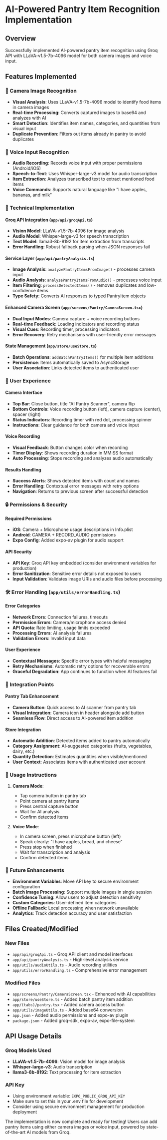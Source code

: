 # AI-Powered Pantry Item Recognition Implementation

## Overview
Successfully implemented AI-powered pantry item recognition using Groq API with LLaVA-v1.5-7b-4096 model for both camera images and voice input.

## Features Implemented

### 🎥 Camera Image Recognition
- **Visual Analysis**: Uses LLaVA-v1.5-7b-4096 model to identify food items in camera images
- **Real-time Processing**: Converts captured images to base64 and analyzes with AI
- **Smart Detection**: Identifies item names, categories, and quantities from visual input
- **Duplicate Prevention**: Filters out items already in pantry to avoid duplicates

### 🎤 Voice Input Recognition  
- **Audio Recording**: Records voice input with proper permissions (Android/iOS)
- **Speech-to-Text**: Uses Whisper-large-v3 model for audio transcription
- **Item Extraction**: Analyzes transcribed text to extract mentioned food items
- **Voice Commands**: Supports natural language like "I have apples, bananas, and milk"

### 🔧 Technical Implementation

#### Groq API Integration (`app/api/groqApi.ts`)
- **Vision Model**: LLaVA-v1.5-7b-4096 for image analysis
- **Audio Model**: Whisper-large-v3 for speech transcription  
- **Text Model**: llama3-8b-8192 for item extraction from transcripts
- **Error Handling**: Robust fallback parsing when JSON responses fail

#### Service Layer (`app/api/pantryAnalysis.ts`)
- **Image Analysis**: `analyzePantryItemsFromImage()` - processes camera input
- **Audio Analysis**: `analyzePantryItemsFromAudio()` - processes voice input
- **Item Filtering**: `processDetectedItems()` - removes duplicates and low-confidence items
- **Type Safety**: Converts AI responses to typed PantryItem objects

#### Enhanced Camera Screen (`app/screens/Pantry/CameraScreen.tsx`)
- **Dual Input Modes**: Camera capture + voice recording buttons
- **Real-time Feedback**: Loading indicators and recording status
- **Visual Cues**: Recording timer, processing indicators
- **Error Recovery**: Retry mechanisms with user-friendly error messages

#### State Management (`app/store/useStore.ts`)
- **Batch Operations**: `addBatchPantryItems()` for multiple item additions
- **Persistence**: Items automatically saved to AsyncStorage
- **User Association**: Links detected items to authenticated user

### 🎨 User Experience

#### Camera Interface
- **Top Bar**: Close button, title "AI Pantry Scanner", camera flip
- **Bottom Controls**: Voice recording button (left), camera capture (center), spacer (right)
- **Status Indicators**: Recording timer with red dot, processing spinner
- **Instructions**: Clear guidance for both camera and voice input

#### Voice Recording
- **Visual Feedback**: Button changes color when recording
- **Timer Display**: Shows recording duration in MM:SS format
- **Auto Processing**: Stops recording and analyzes audio automatically

#### Results Handling
- **Success Alerts**: Shows detected items with count and names
- **Error Handling**: Contextual error messages with retry options
- **Navigation**: Returns to previous screen after successful detection

### 🔒 Permissions & Security

#### Required Permissions
- **iOS**: Camera + Microphone usage descriptions in Info.plist
- **Android**: CAMERA + RECORD_AUDIO permissions
- **Expo Config**: Added expo-av plugin for audio support

#### API Security
- **API Key**: Groq API key embedded (consider environment variables for production)
- **Error Sanitization**: Sensitive error details not exposed to users
- **Input Validation**: Validates image URIs and audio files before processing

### 🛠️ Error Handling (`app/utils/errorHandling.ts`)

#### Error Categories
- **Network Errors**: Connection failures, timeouts
- **Permission Errors**: Camera/microphone access denied
- **API Quota**: Rate limiting, usage limits exceeded
- **Processing Errors**: AI analysis failures
- **Validation Errors**: Invalid input data

#### User Experience
- **Contextual Messages**: Specific error types with helpful messaging
- **Retry Mechanisms**: Automatic retry options for recoverable errors
- **Graceful Degradation**: App continues to function when AI features fail

### 📱 Integration Points

#### Pantry Tab Enhancement
- **Camera Button**: Quick access to AI scanner from pantry tab
- **Visual Integration**: Camera icon in header alongside add button
- **Seamless Flow**: Direct access to AI-powered item addition

#### Store Integration
- **Automatic Addition**: Detected items added to pantry automatically
- **Category Assignment**: AI-suggested categories (fruits, vegetables, dairy, etc.)
- **Quantity Detection**: Estimates quantities when visible/mentioned
- **User Context**: Associates items with authenticated user account

### 🚀 Usage Instructions

1. **Camera Mode**: 
   - Tap camera button in pantry tab
   - Point camera at pantry items
   - Press central capture button
   - Wait for AI analysis
   - Confirm detected items

2. **Voice Mode**:
   - In camera screen, press microphone button (left)
   - Speak clearly: "I have apples, bread, and cheese"
   - Press stop when finished
   - Wait for transcription and analysis
   - Confirm detected items

### 🔮 Future Enhancements

- **Environment Variables**: Move API key to secure environment configuration
- **Batch Image Processing**: Support multiple images in single session
- **Confidence Tuning**: Allow users to adjust detection sensitivity
- **Custom Categories**: User-defined item categories
- **Offline Fallback**: Local processing when network unavailable
- **Analytics**: Track detection accuracy and user satisfaction

## Files Created/Modified

### New Files
- `app/api/groqApi.ts` - Groq API client and model interfaces
- `app/api/pantryAnalysis.ts` - High-level analysis service
- `app/utils/audioUtils.ts` - Audio recording utilities
- `app/utils/errorHandling.ts` - Comprehensive error management

### Modified Files
- `app/screens/Pantry/CameraScreen.tsx` - Enhanced with AI capabilities
- `app/store/useStore.ts` - Added batch pantry item addition
- `app/(tabs)/pantry.tsx` - Added camera access button
- `app/utils/imageUtils.ts` - Added base64 conversion
- `app.json` - Added audio permissions and expo-av plugin
- `package.json` - Added groq-sdk, expo-av, expo-file-system

## API Usage Details

### Groq Models Used
- **LLaVA-v1.5-7b-4096**: Vision model for image analysis
- **Whisper-large-v3**: Audio transcription 
- **llama3-8b-8192**: Text processing for item extraction

### API Key
- Using environment variable: `EXPO_PUBLIC_GROQ_API_KEY`
- Make sure to set this in your .env file for development
- Consider using secure environment management for production deployment

The implementation is now complete and ready for testing! Users can add pantry items using either camera images or voice input, powered by state-of-the-art AI models from Groq.